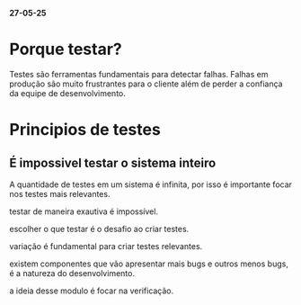 **27-05-25**

# Porque testar?

Testes são ferramentas fundamentais para detectar falhas. Falhas em produção são muito frustrantes para o cliente além de perder a confiança da equipe de desenvolvimento.


# Principios de testes

## É impossivel testar o sistema inteiro

A quantidade de testes em um sistema é infinita, por isso é importante focar nos testes mais relevantes.

testar de maneira exautiva é impossível.

escolher o que testar é o desafio ao criar testes.

variação é fundamental para criar testes relevantes.


existem componentes que vão apresentar mais bugs e outros menos bugs, é a natureza do desenvolvimento.

a ideia desse modulo é focar na verificação.


